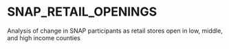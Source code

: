 # SNAP_RETAIL_OPENINGS
Analysis of change in SNAP participants as retail stores open in low, middle, and high income counties
